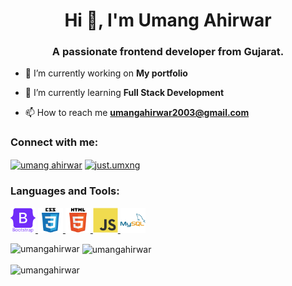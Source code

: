 <h1 align="center">Hi 👋, I'm Umang Ahirwar</h1>
<h3 align="center">A passionate frontend developer from Gujarat.</h3>

- 🔭 I’m currently working on **My portfolio**

- 🌱 I’m currently learning **Full Stack Development**

- 📫 How to reach me **umangahirwar2003@gmail.com**

<h3 align="left">Connect with me:</h3>
<p align="left">
<a href="https://linkedin.com/in/umang ahirwar" target="blank"><img align="center" src="https://raw.githubusercontent.com/rahuldkjain/github-profile-readme-generator/master/src/images/icons/Social/linked-in-alt.svg" alt="umang ahirwar" height="30" width="40" /></a>
<a href="https://instagram.com/just.umxng" target="blank"><img align="center" src="https://raw.githubusercontent.com/rahuldkjain/github-profile-readme-generator/master/src/images/icons/Social/instagram.svg" alt="just.umxng" height="30" width="40" /></a>
</p>

<h3 align="left">Languages and Tools:</h3>
<p align="left"> <a href="https://getbootstrap.com" target="_blank" rel="noreferrer"> <img src="https://raw.githubusercontent.com/devicons/devicon/master/icons/bootstrap/bootstrap-plain-wordmark.svg" alt="bootstrap" width="40" height="40"/> </a> <a href="https://www.w3schools.com/css/" target="_blank" rel="noreferrer"> <img src="https://raw.githubusercontent.com/devicons/devicon/master/icons/css3/css3-original-wordmark.svg" alt="css3" width="40" height="40"/> </a> <a href="https://www.w3.org/html/" target="_blank" rel="noreferrer"> <img src="https://raw.githubusercontent.com/devicons/devicon/master/icons/html5/html5-original-wordmark.svg" alt="html5" width="40" height="40"/> </a> <a href="https://developer.mozilla.org/en-US/docs/Web/JavaScript" target="_blank" rel="noreferrer"> <img src="https://raw.githubusercontent.com/devicons/devicon/master/icons/javascript/javascript-original.svg" alt="javascript" width="40" height="40"/> </a> <a href="https://www.mysql.com/" target="_blank" rel="noreferrer"> <img src="https://raw.githubusercontent.com/devicons/devicon/master/icons/mysql/mysql-original-wordmark.svg" alt="mysql" width="40" height="40"/> </a> </p>

<p><img align="left" src="https://github-readme-stats.vercel.app/api/top-langs?username=umangahirwar&show_icons=true&locale=en&layout=compact" alt="umangahirwar" /></p>

<p>&nbsp;<img align="center" src="https://github-readme-stats.vercel.app/api?username=umangahirwar&show_icons=true&locale=en" alt="umangahirwar" /></p>

<p><img align="center" src="https://github-readme-streak-stats.herokuapp.com/?user=umangahirwar&" alt="umangahirwar" /></p>
